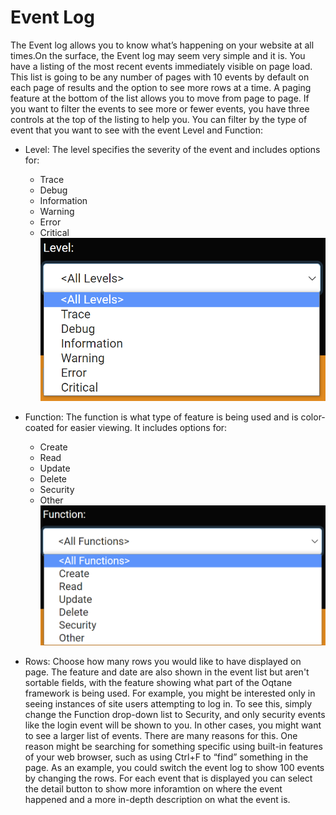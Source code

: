 # Event Log

The Event log allows you to know what’s happening on your website at all times\.On the surface, the Event log may seem very simple and it is\. You have a listing of the most recent events immediately visible on page load\. This list is going to be any number of pages with 10 events by default on each page of results and the option to see more rows at a time\.
A paging feature at the bottom of the list allows you to move from page to page\.
If you want to filter the events to see more or fewer events, you have three controls at the top of the listing to help you\. You can filter by the type of event that you want to see with the event Level and Function:
* Level: The level specifies the severity of the event and includes options for:
    * Trace
    * Debug
    * Information
    * Warning
    * Error
    * Critical
![eventLevel](eventLevel.png)

* Function: The function is what type of feature is being used and is color-coated for easier viewing\. It includes options for:
    * Create
    * Read
    * Update
    * Delete
    * Security
    * Other
![eventFunction](eventFunction.png)

* Rows: Choose how many rows you would like to have displayed on page\.
The feature and date are also shown in the event list but aren't sortable fields, with the feature showing what part of the Oqtane framework is being used\.
For example, you might be interested only in seeing instances of site users attempting to log in\. To see this, simply change the Function drop-down list to Security, and only security events like the login event will be shown to you\.
In other cases, you might want to see a larger list of events\. There are many reasons for this\. One reason might be searching for something specific using built-in features of your web browser, such as using Ctrl+F to “find” something in the page\. As an example, you could switch the event log to show 100 events by changing the rows\.
For each event that is displayed you can select the detail button to show more inforamtion on where the event happened and a more in-depth description on what the event is\.